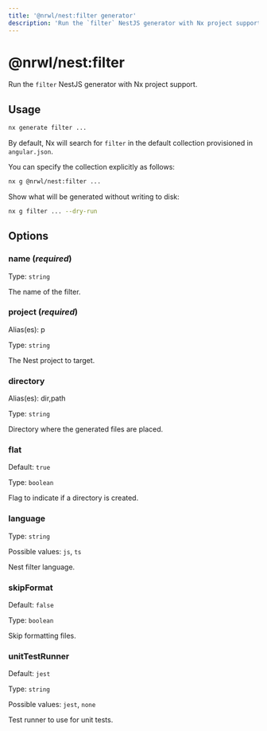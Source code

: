 ```yaml
---
title: '@nrwl/nest:filter generator'
description: 'Run the `filter` NestJS generator with Nx project support.'
---
```


# @nrwl/nest:filter

Run the `filter` NestJS generator with Nx project support.

## Usage

```bash
nx generate filter ...
```

By default, Nx will search for `filter` in the default collection provisioned in `angular.json`.

You can specify the collection explicitly as follows:

```bash
nx g @nrwl/nest:filter ...
```

Show what will be generated without writing to disk:

```bash
nx g filter ... --dry-run
```

## Options

### name (_**required**_)

Type: `string`

The name of the filter.

### project (_**required**_)

Alias(es): p

Type: `string`

The Nest project to target.

### directory

Alias(es): dir,path

Type: `string`

Directory where the generated files are placed.

### flat

Default: `true`

Type: `boolean`

Flag to indicate if a directory is created.

### language

Type: `string`

Possible values: `js`, `ts`

Nest filter language.

### skipFormat

Default: `false`

Type: `boolean`

Skip formatting files.

### unitTestRunner

Default: `jest`

Type: `string`

Possible values: `jest`, `none`

Test runner to use for unit tests.
